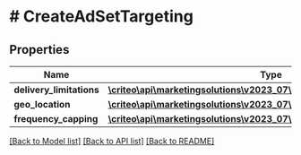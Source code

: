 # # CreateAdSetTargeting

## Properties

Name | Type | Description | Notes
------------ | ------------- | ------------- | -------------
**delivery_limitations** | [**\criteo\api\marketingsolutions\v2023_07\Model\AdSetDeliveryLimitations**](AdSetDeliveryLimitations.md) |  | [optional]
**geo_location** | [**\criteo\api\marketingsolutions\v2023_07\Model\CreateAdSetGeoLocation**](CreateAdSetGeoLocation.md) |  | [optional]
**frequency_capping** | [**\criteo\api\marketingsolutions\v2023_07\Model\AdSetFrequencyCapping**](AdSetFrequencyCapping.md) |  |

[[Back to Model list]](../../README.md#models) [[Back to API list]](../../README.md#endpoints) [[Back to README]](../../README.md)
